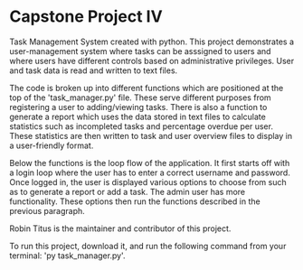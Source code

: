 # Capstone Project IV

Task Management System created with python. This project demonstrates a user-management system where tasks can be asssigned to users and where users have different controls based on administrative privileges. User and task data is read and written to text files.

The code is broken up into different functions which are positioned at the top of the 'task_manager.py' file. These serve different purposes from registering a user to adding/viewing tasks. There is also a function to generate a report which uses the data stored in text files to calculate statistics such as incompleted tasks and percentage overdue per user. These statistics are then written to task and user overview files to display in a user-friendly format.

Below the functions is the loop flow of the application. It first starts off with a login loop where the user has to enter a correct username and password. Once logged in, the user is displayed various options to choose from such as to generate a report or add a task. The admin user has more functionality. These options then run the functions described in the previous paragraph.

Robin Titus is the maintainer and contributor of this project.

To run this project, download it, and run the following command from your terminal: 'py task_manager.py'.
